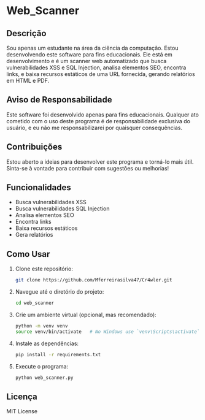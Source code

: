 # Web_Scanner 

## Descrição

Sou apenas um estudante na área da ciência da computação. Estou desenvolvendo este software para fins educacionais. Ele está em desenvolvimento e é um scanner web automatizado que busca vulnerabilidades XSS e SQL Injection, analisa elementos SEO, encontra links, e baixa recursos estáticos de uma URL fornecida, gerando relatórios em HTML e PDF.

## Aviso de Responsabilidade

Este software foi desenvolvido apenas para fins educacionais. Qualquer ato cometido com o uso deste programa é de responsabilidade exclusiva do usuário, e eu não me responsabilizarei por quaisquer consequências.

## Contribuições

Estou aberto a ideias para desenvolver este programa e torná-lo mais útil. Sinta-se à vontade para contribuir com sugestões ou melhorias!

## Funcionalidades

- Busca vulnerabilidades XSS
- Busca vulnerabilidades SQL Injection
- Analisa elementos SEO
- Encontra links
- Baixa recursos estáticos
- Gera relatórios

  
## Como Usar

1. Clone este repositório:
    ```sh
    git clone https://github.com/Mferreirasilva47/Cr4wler.git
    ```

2. Navegue até o diretório do projeto:
    ```sh
    cd web_scanner
    ```

3. Crie um ambiente virtual (opcional, mas recomendado):
    ```sh
    python -m venv venv
    source venv/bin/activate   # No Windows use `venv\Scripts\activate`
    ```

4. Instale as dependências:
    ```sh
    pip install -r requirements.txt
    ```

5. Execute o programa:
    ```sh
    python web_scanner.py
    ```


## Licença

MIT License

